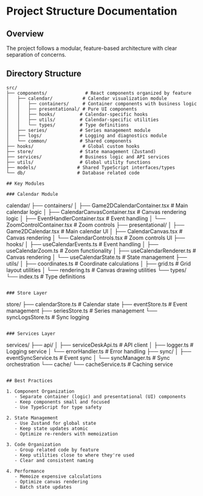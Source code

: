 # Project Structure Documentation

## Overview

The project follows a modular, feature-based architecture with clear separation of concerns.

## Directory Structure

```
src/
├── components/              # React components organized by feature
│   ├── calendar/           # Calendar visualization module
│   │   ├── containers/     # Container components with business logic
│   │   ├── presentational/ # Pure UI components
│   │   ├── hooks/         # Calendar-specific hooks
│   │   ├── utils/         # Calendar-specific utilities
│   │   └── types/         # Type definitions
│   ├── series/            # Series management module
│   ├── logs/              # Logging and diagnostics module
│   └── common/            # Shared components
├── hooks/                  # Global custom hooks
├── store/                 # State management (Zustand)
├── services/              # Business logic and API services
├── utils/                 # Global utility functions
├── models/               # Shared TypeScript interfaces/types
└── db/                   # Database related code

## Key Modules

### Calendar Module
```
calendar/
├── containers/
│   ├── Game2DCalendarContainer.tsx    # Main calendar logic
│   ├── CalendarCanvasContainer.tsx    # Canvas rendering logic
│   ├── EventHandlerContainer.tsx      # Event handling
│   └── ZoomControlContainer.tsx       # Zoom controls
├── presentational/
│   ├── Game2DCalendar.tsx            # Main calendar UI
│   ├── CalendarCanvas.tsx            # Canvas rendering
│   └── CalendarControls.tsx          # Zoom controls UI
├── hooks/
│   ├── useCalendarEvents.ts          # Event handling
│   ├── useCalendarZoom.ts            # Zoom functionality
│   ├── useCalendarRenderer.ts        # Canvas rendering
│   └── useCalendarState.ts           # State management
├── utils/
│   ├── coordinates.ts                # Coordinate calculations
│   ├── grid.ts                       # Grid layout utilities
│   └── rendering.ts                  # Canvas drawing utilities
└── types/
    └── index.ts                      # Type definitions
```

### Store Layer
```
store/
├── calendarStore.ts                  # Calendar state
├── eventStore.ts                     # Event management
├── seriesStore.ts                    # Series management
└── syncLogsStore.ts                  # Sync logging
```

### Services Layer
```
services/
├── api/
│   ├── serviceDeskApi.ts            # API client
│   ├── logger.ts                    # Logging service
│   └── errorHandler.ts              # Error handling
├── sync/
│   ├── eventSyncService.ts          # Event sync
│   └── syncManager.ts               # Sync orchestration
└── cache/
    └── cacheService.ts              # Caching service
```

## Best Practices

1. Component Organization
   - Separate container (logic) and presentational (UI) components
   - Keep components small and focused
   - Use TypeScript for type safety

2. State Management
   - Use Zustand for global state
   - Keep state updates atomic
   - Optimize re-renders with memoization

3. Code Organization
   - Group related code by feature
   - Keep utilities close to where they're used
   - Clear and consistent naming

4. Performance
   - Memoize expensive calculations
   - Optimize canvas rendering
   - Batch state updates